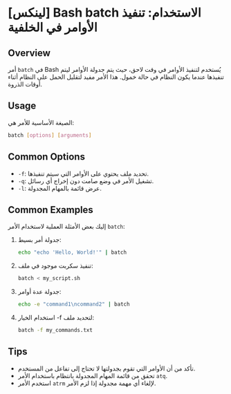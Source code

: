# [لينكس] Bash batch الاستخدام: تنفيذ الأوامر في الخلفية

## Overview
أمر `batch` في Bash يُستخدم لتنفيذ الأوامر في وقت لاحق، حيث يتم جدولة الأوامر ليتم تنفيذها عندما يكون النظام في حالة خمول. هذا الأمر مفيد لتقليل الحمل على النظام أثناء أوقات الذروة.

## Usage
الصيغة الأساسية للأمر هي:

```bash
batch [options] [arguments]
```

## Common Options
- `-f`: تحديد ملف يحتوي على الأوامر التي سيتم تنفيذها.
- `-q`: تشغيل الأمر في وضع صامت دون إخراج أي رسائل.
- `-l`: عرض قائمة بالمهام المجدولة.

## Common Examples
إليك بعض الأمثلة العملية لاستخدام الأمر `batch`:

1. جدولة أمر بسيط:
   ```bash
   echo "echo 'Hello, World!'" | batch
   ```

2. تنفيذ سكربت موجود في ملف:
   ```bash
   batch < my_script.sh
   ```

3. جدولة عدة أوامر:
   ```bash
   echo -e "command1\ncommand2" | batch
   ```

4. استخدام الخيار -f لتحديد ملف:
   ```bash
   batch -f my_commands.txt
   ```

## Tips
- تأكد من أن الأوامر التي تقوم بجدولتها لا تحتاج إلى تفاعل من المستخدم.
- تحقق من قائمة المهام المجدولة بانتظام باستخدام الأمر `atq`.
- استخدم الأمر `atrm` لإلغاء أي مهمة مجدولة إذا لزم الأمر.